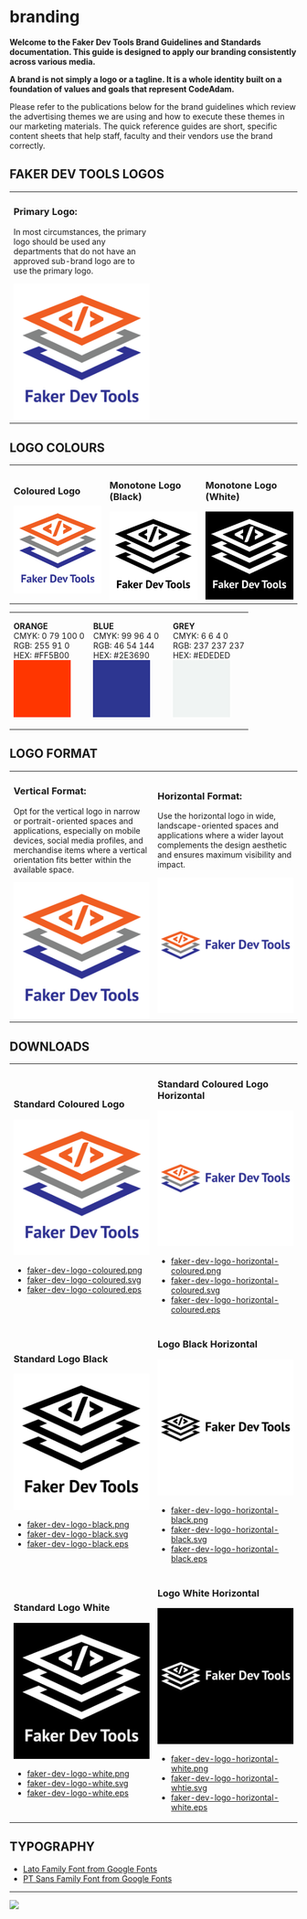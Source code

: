 # branding

<style>@import url("//readme.codeadam.ca/readme.css");</style>

**Welcome to the Faker Dev Tools Brand Guidelines and Standards documentation. This guide is designed to apply our branding consistently across various media.**

**A brand is not simply a logo or a tagline. It is a whole identity built on a foundation of values and goals that represent CodeAdam.**

Please refer to the publications below for the brand guidelines which review the advertising themes we are using and how to execute these themes in our marketing materials. The quick reference guides are short, specific content sheets that help staff, faculty and their vendors use the brand correctly.

## FAKER DEV TOOLS LOGOS

<table>
<tr>
<td width="50%">

<h3>Primary Logo:</h3>
<p>In most circumstances, the primary logo should be used any departments that do not have an approved sub-brand logo are to use the primary logo.</p>
<img src="png/faker-dev-logo-coloured.png">

</td>
<td width="50%"></td>
</tr>
</table>

## LOGO COLOURS

<table>
<tr>
<td width="33.3%">

<h3>Coloured Logo</h3>
<img src="png/faker-dev-logo-coloured.png">

</td>
<td width="33.3%">

<h3>Monotone Logo (Black)</h3>
<img src="png/faker-dev-logo-black.png">

</td>

<td width="33.3%">

<h3>Monotone Logo (White)</h3>
<img src="png/faker-dev-logo-white-bg.png">

</td>
</tr>
</table>

<table style= width:"100%";>
<tr>
<td width="33.3%">

<strong>ORANGE</strong>
<br>
CMYK: 0 79 100 0
<br>
RGB: 255 91 0
<br>
HEX: #FF5B00
<br>
<img src="colours/Orange.jpg" width="100" height="100">

</td>
<td width="33.3%">

<strong>BLUE</strong>
<br>
CMYK: 99 96 4 0
<br>
RGB: 46 54 144
<br>
HEX: #2E3690
<br>
<img src="colours/Blue.jpg" width="100" height="100">

</td>
<td width="33.3%">

<strong>GREY</strong>
<br>
CMYK: 6 6 4 0
<br>
RGB: 237 237 237
<br>
HEX: #EDEDED
<br>
<img src="colours/Grey.jpg" width="100" height="100">

</td>
</tr>
</table>

## LOGO FORMAT

<table>
<tr>
<td width="50%">

<h3>Vertical Format:</h3>
<p>Opt for the vertical logo in narrow or portrait-oriented spaces and applications, especially on mobile devices, social media profiles, and merchandise items where a vertical orientation fits better within the available space.</p>
<img src="png/faker-dev-logo-coloured.png">

</td>
<td width="50%">

<h3>Horizontal Format:</h3>
<p>Use the horizontal logo in wide, landscape-oriented spaces and applications where a wider layout complements the design aesthetic and ensures maximum visibility and impact.</p>
<img src="png/faker-dev-logo-horizontal-coloured-bg.png">

</td>
</tr>
</table>

## DOWNLOADS

<table>
<tr>
<td width="50%">

<h3>Standard Coloured Logo</h3>
<img src="png/faker-dev-logo-coloured.png">
<ul>
<li><a href="png/faker-dev-logo-coloured.png" download>faker-dev-logo-coloured.png</a></li>
<li><a href="svg/faker-dev-logo-coloured.svg" download>faker-dev-logo-coloured.svg</a></li>
<li><a href="eps/faker-dev-logo-coloured.eps" download>faker-dev-logo-coloured.eps</a></li>
</ul>

</td>
<td width="50%">

<h3>Standard Coloured Logo Horizontal</h3>
<img src="png/faker-dev-logo-horizontal-coloured-bg.png">
<ul>
<li><a href="png/faker-dev-logo-horizontal-coloured.png" download>faker-dev-logo-horizontal-coloured.png</a></li>
<li><a href="svg/faker-dev-logo-horizontal-coloured.svg" download>faker-dev-logo-horizontal-coloured.svg</a></li>
<li><a href="eps/faker-dev-logo-horizontal-coloured.eps" download>faker-dev-logo-horizontal-coloured.eps</a></li>
</ul>

</td>
</tr>

<tr>
<td width="50%">

<h3>Standard Logo Black </h3>
<img src="png/faker-dev-logo-black.png">
<ul>
<li><a href="png/faker-dev-logo-black.png" download>faker-dev-logo-black.png</a></li>
<li><a href="svg/faker-dev-logo-black.svg" download>faker-dev-logo-black.svg</a></li>
<li><a href="eps/faker-dev-logo-black.eps" download>faker-dev-logo-black.eps</a></li>
</ul>

</td>
<td width="50%">

<h3>Logo Black Horizontal</h3>
<img src="png/faker-dev-logo-horizontal-black-bg.png">
<ul>
<li><a href="png/faker-dev-logo-horizontal-black.png" download>faker-dev-logo-horizontal-black.png</a></li>
<li><a href="svg/faker-dev-logo-horizontal-black.svg" download>faker-dev-logo-horizontal-black.svg</a></li>
<li><a href="eps/faker-dev-logo-horizontal-black.eps" download>faker-dev-logo-horizontal-black.eps</a></li>
</ul>
</tr>
</td>

<tr>
<td>
<h3>Standard Logo White </h3>
<img src="png/faker-dev-logo-white-bg.png">
<ul>
<li><a href="png/faker-dev-logo-white.png" download>faker-dev-logo-white.png</a></li>
<li><a href="svg/faker-dev-logo-white.svg" download>faker-dev-logo-white.svg</a></li>
<li><a href="eps/faker-dev-logo-white.eps" download>faker-dev-logo-white.eps</a></li>
</ul>

</td>
<td width="50%">

<h3>Logo White Horizontal</h3>
<img src="png/faker-dev-logo-horizontal-white-bg.png">
<ul>
<li><a href="png/faker-dev-logo-horizontal-white.png" download>faker-dev-logo-horizontal-white.png</a></li>
<li><a href="svg/faker-dev-logo-horizontal-white.svg" download>faker-dev-logo-horizontal-whtie.svg</a></li>
<li><a href="eps/faker-dev-logo-horizontal-white.eps" download>faker-dev-logo-horizontal-white.eps</a></li>
</ul>

</td>

</tr>


</table>


## TYPOGRAPHY

- <a href="https://fonts.google.com/specimen/Lato" target="_blank">Lato Family Font from Google Fonts</a>
- <a href="https://fonts.google.com/specimen/PT+Sans" target="_blank">PT Sans Family Font from Google Fonts</a>

---

<a href="https://codeadam.ca">
<img src="https://cdn.codeadam.ca/images@1.0.0/codeadam-logo-coloured-horizontal.png" width="100">
</a>
